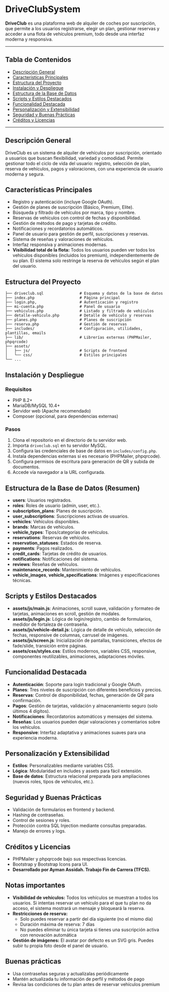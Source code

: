 # DriveClubSystem

**DriveClub** es una plataforma web de alquiler de coches por suscripción, que permite a los usuarios registrarse, elegir un plan, gestionar reservas y acceder a una flota de vehículos premium, todo desde una interfaz moderna y responsiva.

---

## Tabla de Contenidos
- [Descripción General](#descripción-general)
- [Características Principales](#características-principales)
- [Estructura del Proyecto](#estructura-del-proyecto)
- [Instalación y Despliegue](#instalación-y-despliegue)
- [Estructura de la Base de Datos](#estructura-de-la-base-de-datos)
- [Scripts y Estilos Destacados](#scripts-y-estilos-destacados)
- [Funcionalidad Destacada](#funcionalidad-destacada)
- [Personalización y Extensibilidad](#personalización-y-extensibilidad)
- [Seguridad y Buenas Prácticas](#seguridad-y-buenas-prácticas)
- [Créditos y Licencias](#créditos-y-licencias)

---

## Descripción General
DriveClub es un sistema de alquiler de vehículos por suscripción, orientado a usuarios que buscan flexibilidad, variedad y comodidad. Permite gestionar todo el ciclo de vida del usuario: registro, selección de plan, reserva de vehículos, pagos y valoraciones, con una experiencia de usuario moderna y segura.

## Características Principales
- Registro y autenticación (incluye Google OAuth).
- Gestión de planes de suscripción (Básico, Premium, Elite).
- Búsqueda y filtrado de vehículos por marca, tipo y nombre.
- Reservas de vehículos con control de fechas y disponibilidad.
- Gestión de métodos de pago y tarjetas de crédito.
- Notificaciones y recordatorios automáticos.
- Panel de usuario para gestión de perfil, suscripciones y reservas.
- Sistema de reseñas y valoraciones de vehículos.
- Interfaz responsiva y animaciones modernas.
- **Visibilidad total de la flota:** Todos los usuarios pueden ver todos los vehículos disponibles (incluidos los premium), independientemente de su plan. El sistema solo restringe la reserva de vehículos según el plan del usuario.

## Estructura del Proyecto
```
├── driveclub.sql                # Esquema y datos de la base de datos
├── index.php                    # Página principal
├── login.php,                   # Autenticación y registro
├── mi-cuenta.php                # Panel de usuario
├── vehiculos.php                # Listado y filtrado de vehículos
├── detalle-vehiculo.php         # Detalle de vehículo y reservas
├── planes.php                   # Planes de suscripción
├── reserva.php                  # Gestión de reservas
├── includes/                    # Configuración, utilidades, plantillas, emails
├── lib/                         # Librerías externas (PHPMailer, phpqrcode)
├── assets/
│   ├── js/                      # Scripts de frontend
│   └── css/                     # Estilos principales
└── ...
```

## Instalación y Despliegue
### Requisitos
- PHP 8.2+
- MariaDB/MySQL 10.4+
- Servidor web (Apache recomendado)
- Composer (opcional, para dependencias externas)

### Pasos
1. Clona el repositorio en el directorio de tu servidor web.
2. Importa `driveclub.sql` en tu servidor MySQL.
3. Configura las credenciales de base de datos en `includes/config.php`.
4. Instala dependencias externas si es necesario (PHPMailer, phpqrcode).
5. Configura permisos de escritura para generación de QR y subida de documentos.
6. Accede vía navegador a la URL configurada.

## Estructura de la Base de Datos (Resumen)
- **users**: Usuarios registrados.
- **roles**: Roles de usuario (admin, user, etc.).
- **subscription_plans**: Planes de suscripción.
- **user_subscriptions**: Suscripciones activas de usuarios.
- **vehicles**: Vehículos disponibles.
- **brands**: Marcas de vehículos.
- **vehicle_types**: Tipos/categorías de vehículos.
- **reservations**: Reservas de vehículos.
- **reservation_statuses**: Estados de reserva.
- **payments**: Pagos realizados.
- **credit_cards**: Tarjetas de crédito de usuarios.
- **notifications**: Notificaciones del sistema.
- **reviews**: Reseñas de vehículos.
- **maintenance_records**: Mantenimiento de vehículos.
- **vehicle_images**, **vehicle_specifications**: Imágenes y especificaciones técnicas.

## Scripts y Estilos Destacados
- **assets/js/main.js**: Animaciones, scroll suave, validación y formateo de tarjetas, animaciones en scroll, gestión de modales.
- **assets/js/login.js**: Lógica de login/registro, cambio de formularios, medidor de fortaleza de contraseña.
- **assets/js/vehicle-detail.js**: Lógica de detalle de vehículo, selección de fechas, responsive de columnas, carrusel de imágenes.
- **assets/js/screen.js**: Inicialización de pantallas, transiciones, efectos de fade/slide, transición entre páginas.
- **assets/css/styles.css**: Estilos modernos, variables CSS, responsive, componentes reutilizables, animaciones, adaptaciones móviles.

## Funcionalidad Destacada
- **Autenticación**: Soporte para login tradicional y Google OAuth.
- **Planes**: Tres niveles de suscripción con diferentes beneficios y precios.
- **Reservas**: Control de disponibilidad, fechas, generación de QR para confirmación.
- **Pagos**: Gestión de tarjetas, validación y almacenamiento seguro (solo últimos 4 dígitos).
- **Notificaciones**: Recordatorios automáticos y mensajes del sistema.
- **Reseñas**: Los usuarios pueden dejar valoraciones y comentarios sobre los vehículos.
- **Responsive**: Interfaz adaptativa y animaciones suaves para una experiencia moderna.

## Personalización y Extensibilidad
- **Estilos**: Personalizables mediante variables CSS.
- **Lógica**: Modularidad en includes y assets para fácil extensión.
- **Base de datos**: Estructura relacional preparada para ampliaciones (nuevos roles, tipos de vehículos, etc.).

## Seguridad y Buenas Prácticas
- Validación de formularios en frontend y backend.
- Hashing de contraseñas.
- Control de sesiones y roles.
- Protección contra SQL Injection mediante consultas preparadas.
- Manejo de errores y logs.

## Créditos y Licencias
- PHPMailer y phpqrcode bajo sus respectivas licencias.
- Bootstrap y Bootstrap Icons para UI.
- **Desarrollado por Ayman Assidah. Trabajo Fin de Carrera (TFCS).**

## Notas importantes

- **Visibilidad de vehículos:** Todos los vehículos se muestran a todos los usuarios. Si intentas reservar un vehículo para el que tu plan no da acceso, el sistema mostrará un mensaje y bloqueará la reserva.
- **Restricciones de reserva:**
  - Solo puedes reservar a partir del día siguiente (no el mismo día)
  - Duración máxima de reserva: 7 días
  - No puedes eliminar tu única tarjeta si tienes una suscripción activa con renovación automática
- **Gestión de imágenes:** El avatar por defecto es un SVG gris. Puedes subir tu propia foto desde el panel de usuario.

## Buenas prácticas

- Usa contraseñas seguras y actualízalas periódicamente
- Mantén actualizada tu información de perfil y métodos de pago
- Revisa las condiciones de tu plan antes de reservar vehículos premium 